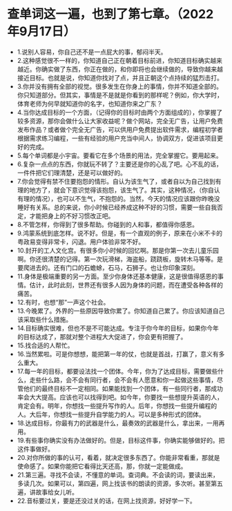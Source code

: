 # 查单词这一遍，也到了第七章。（2022年9月17日） 

- 1.说别人容易，你自己还不是一点屁大的事，郁闷半天。
- 2.这种感觉很不一样的，你知道自己正在朝着目标前进，你知道目标确实越来越近。你确实做了东西，你正在做的，和你即将也会继续做的，导致你越来越接近目标。也就是说，你知道你找对了点，并且正朝这个点持续的猛烈击打。
- 3.你并没有拥有全部的视觉。很多发生在你身上的事情，你并不知道全部的。你只知道部分。但其实，事情是不是就是你看到的那样呢？例如，你大学时，体育老师为何早就知道你的名字，也知道你来之广东？
- 4.当你达成目标的一个方面，（记得你的目标时由两个方面组成的），你掌握了较多资源，那你会做什么让大家收益呢？做个网站，完全无广告，让用户免费发布作品？或者做个完全无广告，可以供用户免费提出软件需求，编程初学者根据需求练习编程，一些有经验的用户充当中间人，协调双方，促进该项目更好的完成。
- 5.每个单词都是小宇宙。要看它在多个场景的用法，完全掌握它。要用起来。
- 6.复杂一点点的东西，你就玩不转了？主要还是你的心乱了吧。心不乱的话，一件件把它们理清楚，还是可以做好的。
- 7.你会觉得有禁不住要抱怨的情形。自认为该生气了，或者自以为自己找到有理的地方了，就会下意识觉得该抱怨，该生气了。其实，这种情况，（你自认有理的情况），也可以不生气，不抱怨的。当然，今天的情况应该跟你昨晚没睡好有关系。总的来说，你小时候已经养成这种不好的习惯，需要一些自我否定，才能把身上的不好习惯改正吧。
- 8.不管怎样，你得到了很多帮助。你碰到的人和事，都值得你感恩。
- 9.鸿蒙系统到底怎样。说不好。但是，有一个直观的例子，原来在小米不卡的粤政易变得非常卡，闪退。用户体验非常不好。
- 10.封开的工人文化宫。有很多你小时候的回忆啊。那是你第一次去儿童乐园啊。你还很清楚的记得。第一次玩滑梯，海盗船，跷跷板，旋转木马等等。是要爬进去的。还有门口的石蟾蜍，石马，石狮子。也让你印象深刻。
- 11.身体是极端重要的另一方面。至少你身体还基本健康，这是很值得感恩的事情。估计，此时此刻，世界还有很多人因为身体的问题，而在遭受各种各样的痛苦。
- 12.有时，也想“那”一声这个社会。
- 13.今晚累了。外界的一些原因导致你累了。你知道自己累了。你应该知道自己该采取些什么措施。
- 14.目标确实很难，但也不是不可能达成。专注于你今年的目标，如果你今年的目标达成了，那就对整个进程大大促进了，你会更有把握了。
- 15.找合适的人帮忙。
- 16.当然累啦。可是你想想，能把第一年的仗，也就是首战，打赢了，意义有多么重大。
- 17.每一年的目标，都要设法找一个团体。今年，你为了达成目标，需要做些什么，走些什么路，会不会有同行者，会不会有人愿意和你一起做这些事情，尽管他们的最终目标不一定相同。如果能找到一个团体，有一些同行者，那成功率会大大提高。应该也可以找得到吧。如今年，你要找一些想提升英语的人，肯定会有。明年，你想找一些提升写作的人。后年，你想找一些提升编程的人。大后年，你想找一些提升自学能力的人。可以是多种形式的团体。
- 18.达成目标，你最有力的武器是什么，最奏效的武器是什么，拿出来，一用再用。
- 19.有些事你确实没有办法做好的。但是，目标这件事，你确实能够做好的。把这件事做好。
- 20.对你所做的事的认可，看着，就决定很多东西了。你能非常看重，那就是使命感了。如果你能把它看得比天还高，那，你就一定能做成。
- 21.第三遍。寻找不会读，不懂意的单词。查词典。不会读的词，要读出来，多读几次。如果可以，第四遍，网上找该书的朗读的资源，多次听。甚至第五遍，讲故事给女儿听。
- 22.音标要过关，要是还没过关的话，在网上找资源，好好学一下。
